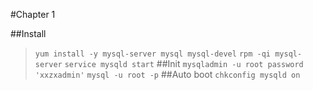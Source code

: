 #Chapter 1

##Install
> `yum install -y mysql-server mysql mysql-devel`
> `rpm -qi mysql-server`
> `service mysqld start`
##Init
> `mysqladmin -u root password 'xxzxadmin'`
> `mysql -u root -p`
##Auto boot
> `chkconfig mysqld on`
